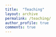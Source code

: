```yaml
---
title:  "Teaching"
layout: archive
permalink: /teaching/
author_profile: true
comments: true
---
```

